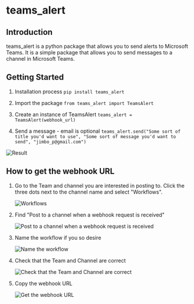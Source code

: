 # teams_alert

## Introduction

teams_alert is a python package that allows you to send alerts to Microsoft Teams. It is a simple package that allows you to send messages to a channel in Microsoft Teams.

## Getting Started

1. Installation process
```pip install teams_alert```

2. Import the package
```from teams_alert import TeamsAlert```

3. Create an instance of TeamsAlert
```teams_alert = TeamsAlert(webhook_url)```

4. Send a message - email is optional
```teams_alert.send("Some sort of title you'd want to use", "Some sort of message you'd want to send", "jimbo_p@gmail.com")```

![Result](https://raw.githubusercontent.com/jimbo-p/teams_alert/c367c1ff8612c09aeea7bea15c2b1a7d71ecc478/docs/result_card.JPG)

## How to get the webhook URL

1. Go to the Team and channel you are interested in posting to. Click the three dots next to the channel name and select "Workflows".

    ![Workflows](https://raw.githubusercontent.com/jimbo-p/teams_alert/c367c1ff8612c09aeea7bea15c2b1a7d71ecc478/docs/teams_workflows.JPG)

2. Find "Post to a channel when a webhook request is received"

    ![Post to a channel when a webhook request is received](https://raw.githubusercontent.com/jimbo-p/teams_alert/c367c1ff8612c09aeea7bea15c2b1a7d71ecc478/docs/teams_webhook_workflow.JPG)

3. Name the workflow if you so desire

    ![Name the workflow](https://raw.githubusercontent.com/jimbo-p/teams_alert/c367c1ff8612c09aeea7bea15c2b1a7d71ecc478/docs/workflows_naming.JPG)

4. Check that the Team and Channel are correct

    ![Check that the Team and Channel are correct](https://raw.githubusercontent.com/jimbo-p/teams_alert/c367c1ff8612c09aeea7bea15c2b1a7d71ecc478/docs/workflow_team_and_channel.JPG)

5. Copy the webhook URL

    ![Get the webhook URL](https://raw.githubusercontent.com/jimbo-p/teams_alert/34c5e04eed9079e792b4753fd463eebaf34a4094/docs/workflow_URL2.JPG)
